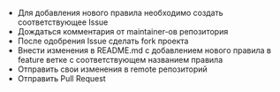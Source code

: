 - Для добавления нового правила необходимо создать соответствующее Issue
- Дождаться комментария от maintainer-ов репозитория
- После одобрения Issue сделать fork проекта
- Внести изменения в README.md с добавлением нового правила в feature ветке с соответствующем названием правила
- Отправить свои изменения в remote репозиторий
- Отправить Pull Request